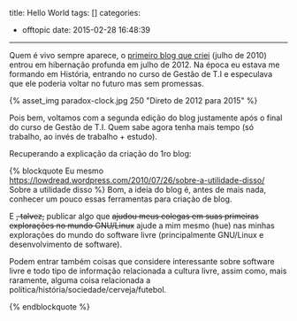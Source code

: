 title: Hello World
tags: []
categories:
  - offtopic
date: 2015-02-28 16:48:39
---

Quem é vivo sempre aparece, o [primeiro blog que criei](https://lowdread.wordpress.com/) (julho de 2010) entrou em hibernação profunda em julho de 2012. Na época eu estava me formando em História, entrando no curso de Gestão de T.I e especulava que ele poderia voltar no futuro mas sem promessas.

{% asset_img paradox-clock.jpg 250 "Direto de 2012 para 2015" %}

Pois bem, voltamos com a segunda edição do blog justamente após o final do curso de Gestão de T.I. Quem sabe agora tenha mais tempo (só trabalho, ao invés de trabalho + estudo).

Recuperando a explicação da criação do 1ro blog:

{% blockquote Eu mesmo https://lowdread.wordpress.com/2010/07/26/sobre-a-utilidade-disso/ Sobre a utilidade disso %}
Bom, a ideia do blog é, antes de mais nada, conhecer um pouco essas ferramentas para criaçào de blog.

E ~~, talvez,~~ publicar algo que ~~ajudou meus colegas em suas primeiras explorações no mundo GNU/Linux~~ ajude a mim mesmo (hue) nas minhas explorações do mundo do software livre (principalmente GNU/Linux e desenvolvimento de software).

Podem entrar também coisas que considere interessante sobre software livre e todo tipo de informação relacionada a cultura livre, assim como, mais raramente, alguma coisa relacionada a política/história/sociedade/cerveja/futebol.

{% endblockquote %}
